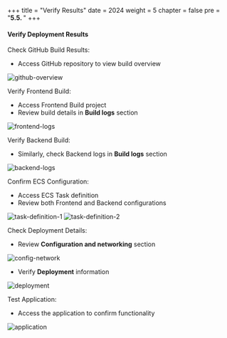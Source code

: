 +++
title = "Verify Results"
date = 2024
weight = 5
chapter = false
pre = "<b>5.5. </b>"
+++

#### Verify Deployment Results

Check GitHub Build Results:

- Access GitHub repository to view build overview

![github-overview](/images/6-cicd-codebuild/6.5.1.png)

Verify Frontend Build:

- Access Frontend Build project
- Review build details in **Build logs** section

![frontend-logs](/images/6-cicd-codebuild/6.5.2.png)

Verify Backend Build:

- Similarly, check Backend logs in **Build logs** section

![backend-logs](/images/6-cicd-codebuild/6.5.3.png)

Confirm ECS Configuration:

- Access ECS Task definition
- Review both Frontend and Backend configurations

![task-definition-1](/images/6-cicd-codebuild/6.5.4.png)
![task-definition-2](/images/6-cicd-codebuild/6.5.5.png)

Check Deployment Details:

- Review **Configuration and networking** section

![config-network](/images/6-cicd-codebuild/6.5.6.png)

- Verify **Deployment** information

![deployment](/images/6-cicd-codebuild/6.5.7.png)

Test Application:

- Access the application to confirm functionality

![application](/images/6-cicd-codebuild/6.5.8.png)
